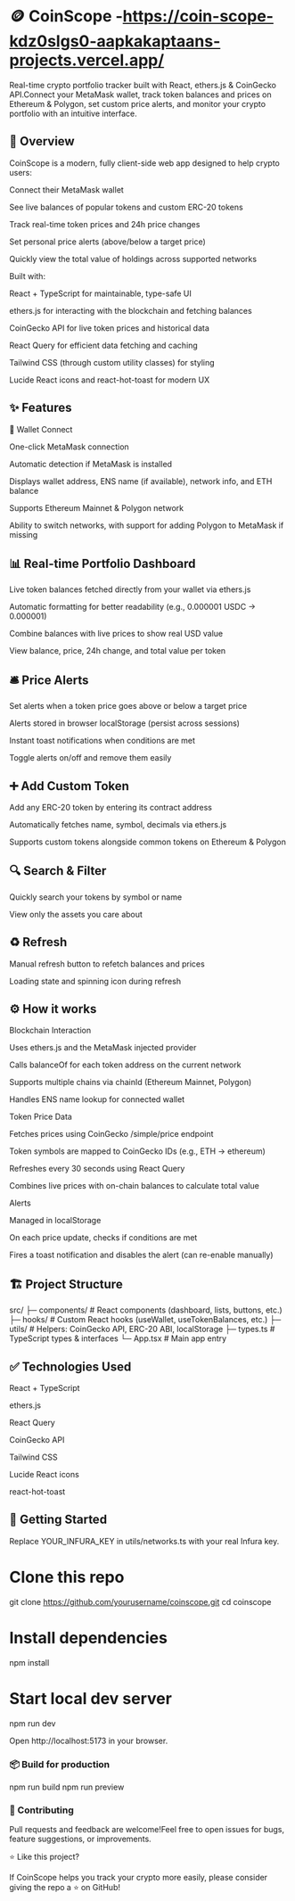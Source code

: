 # 🪙 CoinScope -https://coin-scope-kdz0slgs0-aapkakaptaans-projects.vercel.app/

Real-time crypto portfolio tracker built with React, ethers.js & CoinGecko API.Connect your MetaMask wallet, track token balances and prices on Ethereum & Polygon, set custom price alerts, and monitor your crypto portfolio with an intuitive interface.

## 📌 Overview

CoinScope is a modern, fully client-side web app designed to help crypto users:

Connect their MetaMask wallet

See live balances of popular tokens and custom ERC-20 tokens

Track real-time token prices and 24h price changes

Set personal price alerts (above/below a target price)

Quickly view the total value of holdings across supported networks

Built with:

React + TypeScript for maintainable, type-safe UI

ethers.js for interacting with the blockchain and fetching balances

CoinGecko API for live token prices and historical data

React Query for efficient data fetching and caching

Tailwind CSS (through custom utility classes) for styling

Lucide React icons and react-hot-toast for modern UX

## ✨ Features

🔗 Wallet Connect

One-click MetaMask connection

Automatic detection if MetaMask is installed

Displays wallet address, ENS name (if available), network info, and ETH balance

Supports Ethereum Mainnet & Polygon network

Ability to switch networks, with support for adding Polygon to MetaMask if missing

## 📊 Real-time Portfolio Dashboard

Live token balances fetched directly from your wallet via ethers.js

Automatic formatting for better readability (e.g., 0.000001 USDC → 0.000001)

Combine balances with live prices to show real USD value

View balance, price, 24h change, and total value per token

## 🛎️ Price Alerts

Set alerts when a token price goes above or below a target price

Alerts stored in browser localStorage (persist across sessions)

Instant toast notifications when conditions are met

Toggle alerts on/off and remove them easily

## ➕ Add Custom Token

Add any ERC-20 token by entering its contract address

Automatically fetches name, symbol, decimals via ethers.js

Supports custom tokens alongside common tokens on Ethereum & Polygon

## 🔍 Search & Filter

Quickly search your tokens by symbol or name

View only the assets you care about

## ♻️ Refresh

Manual refresh button to refetch balances and prices

Loading state and spinning icon during refresh

## ⚙️ How it works

Blockchain Interaction

Uses ethers.js and the MetaMask injected provider

Calls balanceOf for each token address on the current network

Supports multiple chains via chainId (Ethereum Mainnet, Polygon)

Handles ENS name lookup for connected wallet

Token Price Data

Fetches prices using CoinGecko /simple/price endpoint

Token symbols are mapped to CoinGecko IDs (e.g., ETH → ethereum)

Refreshes every 30 seconds using React Query

Combines live prices with on-chain balances to calculate total value

Alerts

Managed in localStorage

On each price update, checks if conditions are met

Fires a toast notification and disables the alert (can re-enable manually)

## 🏗️ Project Structure

src/
├─ components/         # React components (dashboard, lists, buttons, etc.)
├─ hooks/              # Custom React hooks (useWallet, useTokenBalances, etc.)
├─ utils/              # Helpers: CoinGecko API, ERC-20 ABI, localStorage
├─ types.ts            # TypeScript types & interfaces
└─ App.tsx             # Main app entry

##  ✅ Technologies Used

React + TypeScript

ethers.js

React Query

CoinGecko API

Tailwind CSS

Lucide React icons

react-hot-toast

## 🚀 Getting Started

Replace YOUR_INFURA_KEY in utils/networks.ts with your real Infura key.

# Clone this repo
git clone https://github.com/yourusername/coinscope.git
cd coinscope

# Install dependencies
npm install

# Start local dev server
npm run dev

Open http://localhost:5173 in your browser.

### 📦 Build for production

npm run build
npm run preview

### 🙌 Contributing

Pull requests and feedback are welcome!Feel free to open issues for bugs, feature suggestions, or improvements.


⭐ Like this project?

If CoinScope helps you track your crypto more easily, please consider giving the repo a ⭐ on GitHub!

